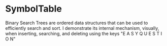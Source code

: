 # SymbolTable
Binary Search Trees are ordered data structures that can be used to efficiently search and sort. I demonstrate its internal mechanism, visually, when inserting, searching, and deleting using the keys "E A S Y Q U E S T I O N" 
